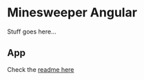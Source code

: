 # Minesweeper Angular

Stuff goes here...

## App

Check the [readme here](/minesweeper-app/readme.md)

